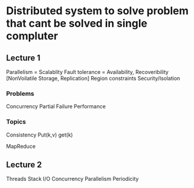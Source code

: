 # Distributed system to solve problem that cant be solved in single compluter

## Lecture 1

Parallelism = Scalablity
Fault tolerance = Availability, Recoveribility [NonVoilatile Storage, Replication]
Region constraints
Security/Isolation

### Problems

Concurrency
Partial Failure
Performance

### Topics

Consistency
Put(k,v)
get(k)

MapReduce

## Lecture 2

Threads
Stack
I/O Concurrency
Parallelism
Periodicity
